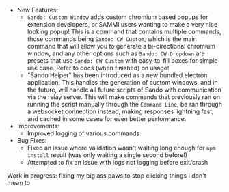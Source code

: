 - New Features:
  - `Sando: Custom Window` adds custom chromium based popups for extension developers, or SAMMI users wanting to make a very nice looking popup! This is a command that contains multiple commands, those commands being `Sando: CW Custom`, which is the main command that will allow you to generate a bi-directional chromium window, and any other options such as `Sando: CW Dropdown` are presets that use `Sando: CW Custom` with easy-to-fill boxes for simple use case. Refer to docs (when finished) on usage!
  - "Sando Helper" has been introduced as a new bundled electron application. This handles the generation of custom windows, and in the future, will handle all future scripts of Sando with communication via the relay server. This will make commands that previously ran on running the script manually through the `Command Line`, be ran through a websocket connection instead, making responses lightning fast, and cached in some cases for even better performance.
- Improvements:
  - Improved logging of various commands
- Bug Fixes:
  - Fixed an issue where validation wasn't waiting long enough for `npm install` result (was only waiting a single second before!)
  - Attempted to fix an issue with logs not logging before exit/crash

Work in progress: fixing my big ass paws to stop clicking things I don't mean to